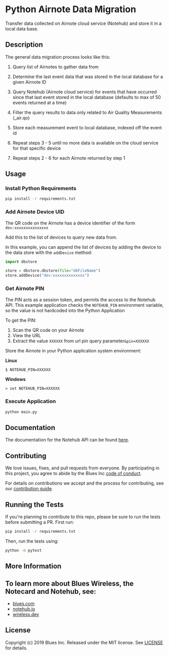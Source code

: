 # Python Airnote Data Migration

Transfer data collected on Airnote cloud service (Notehub) and store it in a local data base.

## Description
The general data migration process looks like this:

1. Query list of Airnotes to gather data from

2. Determine the last event data that was stored in the local database for a given Airnote ID

3. Query Notehub (Airnote cloud service) for events that have occurred since that last event stored in the local database (defaults to max of 50 events returned at a time)

4. Filter the query results to data only related to Air Quality Measurements (_air.qo)

5. Store each measurement event to local database, indexed off the event id

6. Repeat steps 3 - 5 until no more data is available on the cloud service for that specific device

7. Repeat steps 2 - 6 for each Airnote returned by step 1


## Usage

### Install Python Requirements

```bash
pip install -r requirements.txt
```

### Add Airnote Device UID
The QR code on the Airnote has a device identifier of the form `dev:xxxxxxxxxxxxxxx`

Add this to the list of devices to query new data from.

In this example, you can append the list of devices by adding the device to the data store with the `addDevice` method:
```python
import dbstore

store = dbstore.dbstore(file="dbFileName")
store.addDevice("dev:xxxxxxxxxxxxxx")
```

### Get Airnote PIN
The PIN acts as a session token, and permits the access to the Notehub API. This example application checks the `NOTEHUB_PIN` environment variable, so the value is not hardcoded into the Python Application

To get the PIN:
1. Scan the QR code on your Airnote
2. View the URL
3. Extract the value `XXXXXX` from url pin query parameter`&pin=XXXXXX`

Store the Airnote in your Python application system environment:

**Linux**
```bash
$ NOTEHUB_PIN=XXXXXX
```

**Windows**
```shell
> set NOTEHUB_PIN=XXXXXX
```

### Execute Application

```bash
python main.py
```


## Documentation

The documentation for the Notehub API can be found
[here](https://dev.blues.io/reference/notehub-api/api-introduction/).


## Contributing

We love issues, fixes, and pull requests from everyone. By participating in
this project, you agree to abide by the Blues Inc [code of conduct].

For details on contributions we accept and the process for contributing, see
our [contribution guide](CONTRIBUTING.md).

## Running the Tests

If you're planning to contribute to this repo, please be sure to run the tests
before submitting a PR. First run:

```bash
pip install -r requirements.txt
```

Then, run the tests using:

```bash
python -m pytest
```


## More Information

## To learn more about Blues Wireless, the Notecard and Notehub, see:

* [blues.com](https://blues.com)
* [notehub.io][Notehub]
* [wireless.dev](https://wireless.dev)

## License

Copyright (c) 2019 Blues Inc. Released under the MIT license. See
[LICENSE](LICENSE) for details.

[code of conduct]: https://blues.github.io/opensource/code-of-conduct
[Notehub]: https://notehub.io